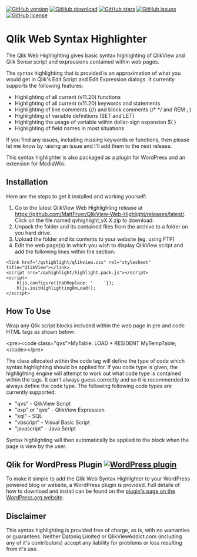 [![GitHub version](https://img.shields.io/github/release/MattFryer/QlikView-Web-Highlight.svg)](https://github.com/MattFryer/QlikView-Web-Highlight/releases/latest)
[![GitHub download](https://img.shields.io/github/downloads/MattFryer/QlikView-Web-Highlight/total.svg)](https://github.com/MattFryer/QlikView-Web-Highlight/releases/latest)
[![GitHub stars](https://img.shields.io/github/stars/MattFryer/QlikView-Web-Highlight.svg)](https://github.com/MattFryer/QlikView-Web-Highlight/stargazers)
[![GitHub issues](https://img.shields.io/github/issues/MattFryer/QlikView-Web-Highlight.svg)](https://github.com/MattFryer/QlikView-Web-Highlight/issues)
[![GitHub license](https://img.shields.io/github/license/MattFryer/QlikView-Web-Highlight.svg)](https://github.com/MattFryer/QlikView-Web-Highlight/blob/master/LICENSE)

# Qlik Web Syntax Highlighter

The Qlik Web Highlighting gives basic syntax highlighting of QlikView and Qlik Sense script and expressions contained within web pages.

The syntax highlighting that is provided is an approximation of what you would get in Qlik's Edit Script and Edit Expression dialogs. It currently supports the following features:

  * Highlighting of all current (v11.20) functions
  * Highlighting of all current (v11.20) keywords and statements
  * Highlighting of line comments (//) and block comments (/* */ and REM ; )
  * Highlighting of variable definitions (SET and LET)
  * Highlighting the usage of variable within dollar-sign expansion $( )
  * Highlighting of field names in most situations

If you find any issues, including missing keywords or functions, then please let me know by raising an issue and I'll add them to the next release.

This syntax highlighter is also packaged as a plugin for  WordPress and an extension for MediaWiki.

## Installation

Here are the steps to get it installed and working yourself:

  1. Go to the latest QlikView Web Highlighting release at https://github.com/MattFryer/QlikView-Web-Highlight/releases/latest/. Click on the file named qvhighlight_vX.X.zip to download.
  2. Unpack the folder and its contained files from the archive to a folder on you hard drive. 
  3. Upload the folder and its contents to your website (eg. using FTP)
  4. Edit the web page(s) in which you wish to display QlikView script and add the following lines within the <head> section:

```
<link href="/qvhighlight/qlikview.css" rel="stylesheet" title="QlikView"></link>
<script src="/qvhighlight/highlight.pack.js"></script>
<script>
    hljs.configure({tabReplace: '    '});
    hljs.initHighlightingOnLoad();
</script>
```

## How To Use

Wrap any Qlik script blocks included within the web page in pre and code HTML tags as shown below:

&lt;pre&gt;&lt;code class="qvs"&gt;MyTable: LOAD * RESIDENT MyTempTable;&lt;/code&gt;&lt;/pre&gt;

The class allocated within the code tag will define the type of code which syntax highlighting should be applied for. If you code type is given, the highlighting engine will attempt to work out what code type is contained within the tags. It can't always guess correctly and so it is recommended to always define the code type. The following following code types are currently supported:

* "qvs" - QlikView Script
*  "exp" or "qve" - QlikView Expression
*  "sql" - SQL
*  "vbscript" - Visual Basic Script
*  "javascript" - Java Script

Syntax highlighting will then automatically be applied to the block when the page is view by the user.

## Qlik for WordPress Plugin [![WordPress plugin](https://img.shields.io/wordpress/plugin/dt/qlikview-syntax-highlighter.svg)](https://wordpress.org/plugins/qlikview-syntax-highlighter/)

To make it simple to add the Qlik Web Syntax Highlighter to your WordPress powered blog or website, a WordPress plugin is provided. Full details of how to download and install can be found on the [plugin's page on the WordPress.org website](https://wordpress.org/plugins/qlikview-syntax-highlighter/).

## Disclaimer

This syntax highlighting is provided free of charge, as is, with no warranties or guarantees. Neither Datoniq Limited or QlikViewAddict.com (including any of it's contributors) accept any liability for problems or loss resulting from it's use. 
